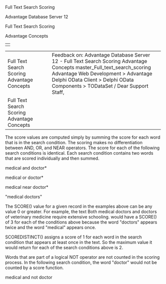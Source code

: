 Full Text Search Scoring




Advantage Database Server 12  

Full Text Search Scoring

Advantage Concepts

|  |
| --- |
|  |

|  |  |  |  |  |
| --- | --- | --- | --- | --- |
| Full Text Search Scoring  Advantage Concepts |  |  | Feedback on: Advantage Database Server 12 - Full Text Search Scoring Advantage Concepts master\_Full\_text\_search\_scoring Advantage Web Development > Advantage Delphi OData Client > Delphi OData Components > TODataSet / Dear Support Staff, |  |
| Full Text Search Scoring  Advantage Concepts |  |  |  |  |

The score values are computed simply by summing the score for each word that is in the search condition. The scoring makes no differentiation between AND, OR, and NEAR operators. The score for each of the following search conditions is identical. Each search condition contains two words that are scored individually and then summed.

medical and doctor\*

medical or doctor\*

medical near doctor\*

"medical doctors"

The SCORE() value for a given record in the examples above can be any value 0 or greater. For example, the text Both medical doctors and doctors of veterinary medicine require extensive schooling. would have a SCORE() of 3 for each of the conditions above because the word "doctors" appears twice and the word "medical" appears once.

SCOREDISTINCT() assigns a score of 1 for each word in the search condition that appears at least once in the text. So the maximum value it would return for each of the search conditions above is 2.

Words that are part of a logical NOT operator are not counted in the scoring process. In the following search condition, the word "doctor" would not be counted by a score function.

medical and not doctor